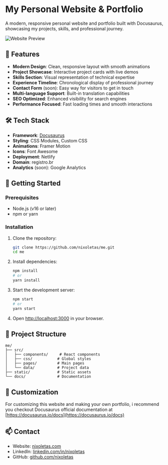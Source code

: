 # My Personal Website & Portfolio

A modern, responsive personal website and portfolio built with Docusaurus, showcasing my projects, skills, and professional journey.

![Website Preview](https://raw.githubusercontent.com/nixoletas/me/main/static/img/preview.png)

## 🌟 Features

- **Modern Design**: Clean, responsive layout with smooth animations
- **Project Showcase**: Interactive project cards with live demos
- **Skills Section**: Visual representation of technical expertise
- **Experience Timeline**: Chronological display of professional journey
- **Contact Form** (soon): Easy way for visitors to get in touch
- **Multi-language Support**: Built-in translation capabilities
- **SEO Optimized**: Enhanced visibility for search engines
- **Performance Focused**: Fast loading times and smooth interactions

## 🛠️ Tech Stack

- **Framework**: [Docusaurus](https://docusaurus.io/)
- **Styling**: CSS Modules, Custom CSS
- **Animations**: Framer Motion
- **Icons**: Font Awesome
- **Deployment**: Netlify
- **Domain**: registro.br
- **Analytics** (soon): Google Analytics

## 🚀 Getting Started

### Prerequisites

- Node.js (v16 or later)
- npm or yarn

### Installation

1. Clone the repository:

   ```bash
   git clone https://github.com/nixoletas/me.git
   cd me
   ```

2. Install dependencies:

   ```bash
   npm install
   # or
   yarn install
   ```

3. Start the development server:

   ```bash
   npm start
   # or
   yarn start
   ```

4. Open [http://localhost:3000](http://localhost:3000) in your browser.

## 📁 Project Structure

```
me/
├── src/
│   ├── components/     # React components
│   ├── css/           # Global styles
│   ├── pages/         # Main pages
│   └── data/          # Project data
├── static/            # Static assets
└── docs/              # Documentation
```

## 🎨 Customization

For customizing this website and making your own portfolio, i recommend you checkout Docusaurus official documentation at [https://docusaurus.io/docs](https://docusaurus.io/docs)

## 📫 Contact

- Website: [nixoletas.com](https://nixoletas.com)
- LinkedIn: [linkedin.com/in/nixoletas](https://linkedin.com/in/nixoletas)
- GitHub: [github.com/nixoletas](https://github.com/nixoletas)
